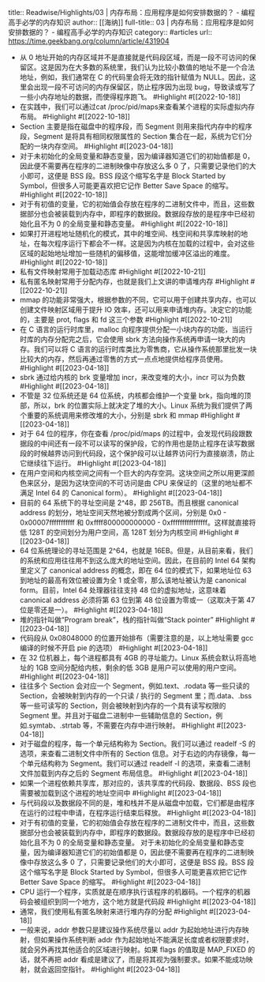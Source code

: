 title:: Readwise/Highlights/03 | 内存布局：应用程序是如何安排数据的？ - 编程高手必学的内存知识
author:: [[海纳]]
full-title:: 03 | 内存布局：应用程序是如何安排数据的？ - 编程高手必学的内存知识
category:: #articles
url:: https://time.geekbang.org/column/article/431904

- 从 0 地址开始的内存区域并不是直接就是代码段区域，而是一段不可访问的保留区。这是因为在大多数的系统里，我们认为比较小数值的地址不是一个合法地址，例如，我们通常在 C 的代码里会将无效的指针赋值为 NULL。因此，这里会出现一段不可访问的内存保留区，防止程序因为出现 bug，导致读或写了一些小内存地址的数据，而使得程序跑飞。 #Highlight #[[2022-10-18]]
- 在实践中，我们可以通过cat /proc/pid/maps来查看某个进程的实际虚拟内存布局。 #Highlight #[[2022-10-18]]
- Section 主要是指在磁盘中的程序段，而 Segment 则用来指代内存中的程序段，Segment 是将具有相同权限属性的 Section 集合在一起，系统为它们分配的一块内存空间。 #Highlight #[[2023-04-18]]
- 对于未初始化的全局变量和静态变量，因为编译器知道它们的初始值都是 0，因此便不需要再在程序的二进制映像中存放这么多 0 了，只需要记录他们的大小即可，这便是 BSS 段。BSS 段这个缩写名字是 Block Started by Symbol，但很多人可能更喜欢把它记作 Better Save Space 的缩写。 #Highlight #[[2022-10-18]]
- 对于有初值的变量，它的初始值会存放在程序的二进制文件中，而且，这些数据部分也会被装载到内存中，即程序的数据段。数据段存放的是程序中已经初始化且不为 0 的全局变量和静态变量。 #Highlight #[[2022-10-18]]
- 如果打开进程地址随机化的模式，其中的堆空间、栈空间和共享库映射的地址，在每次程序运行下都会不一样。这是因为内核在加载的过程中，会对这些区域的起始地址增加一些随机的偏移值，这能增加缓冲区溢出的难度。 #Highlight #[[2022-10-18]]
- 私有文件映射常用于加载动态库 #Highlight #[[2022-10-21]]
- 私有匿名映射常用于分配内存，也就是我们上文讲的申请堆内存 #Highlight #[[2022-10-21]]
- mmap 的功能非常强大，根据参数的不同，它可以用于创建共享内存，也可以创建文件映射区域用于提升 IO 效率，还可以用来申请堆内存。决定它的功能的，主要是 prot, flags 和 fd 这三个参数 #Highlight #[[2022-10-21]]
- 在 C 语言的运行时库里，malloc 向程序提供分配一小块内存的功能，当运行时库的内存分配完之后，它会使用 sbrk 方法向操作系统再申请一块大的内存。我们可以将 C 语言的运行时库类比为零售商，它从操作系统那里批发一块比较大的内存，然后再通过零售的方式一点点地提供给程序员使用。 #Highlight #[[2023-04-18]]
- sbrk 通过给内核的 brk 变量增加 incr，来改变堆的大小，incr 可以为负数 #Highlight #[[2023-04-18]]
- 不管是 32 位系统还是 64 位系统，内核都会维护一个变量 brk，指向堆的顶部，所以，brk 的位置实际上就决定了堆的大小。Linux 系统为我们提供了两个重要的系统调用来修改堆的大小，分别是 sbrk 和 mmap #Highlight #[[2023-04-18]]
- 对于 64 位的程序，你在查看 /proc/pid/maps 的过程中，会发现代码段跟数据段的中间还有一段不可以读写的保护段，它的作用也是防止程序在读写数据段的时候越界访问到代码段，这个保护段可以让越界访问行为直接崩溃，防止它继续往下运行。 #Highlight #[[2023-04-18]]
- 在用户空间和内核空间之间有一个巨大的内存空洞。这块空间之所以用更深颜色来区分，是因为这块空间的不可访问是由 CPU 来保证的（这里的地址都不满足 Intel 64 的 Canonical form）。 #Highlight #[[2023-04-18]]
- 目前的 64 系统下的寻址空间是 2^48，即 256TB。而且根据 canonical address 的划分，地址空间天然地被分割成两个区间，分别是 0x0 - 0x00007fffffffffff 和 0xffff800000000000 - 0xffffffffffffffff。这样就直接将低 128T 的空间划分为用户空间，高 128T 划分为内核空间 #Highlight #[[2023-04-18]]
- 64 位系统理论的寻址范围是 2^64，也就是 16EB。但是，从目前来看，我们的系统和应用往往用不到这么庞大的地址空间。因此，在目前的 Intel 64 架构里定义了 canonical address 的概念，即在 64 位的模式下，如果地址位 63 到地址的最高有效位被设置为全 1 或全零，那么该地址被认为是 canonical form。目前，Intel 64 处理器往往支持 48 位的虚拟地址，这意味着 canonical address 必须将第 63 位到第 48 位设置为零或一（这取决于第 47 位是零还是一）。 #Highlight #[[2023-04-18]]
- 堆的指针叫做“Program break”，栈的指针叫做“Stack pointer” #Highlight #[[2023-04-18]]
- 代码段从 0x08048000 的位置开始排布（需要注意的是，以上地址需要 gcc 编译的时候不开启 pie 的选项） #Highlight #[[2023-04-18]]
- 在 32 位机器上，每个进程都具有 4GB 的寻址能力。Linux 系统会默认将高地址的 1GB 空间分配给内核，剩余的低 3GB 是用户可以使用的用户空间。 #Highlight #[[2023-04-18]]
- 往往多个 Section 会对应一个 Segment，例如.text、.rodata 等一些只读的 Section，会被映射到内存的一个只读 / 执行的 Segment 里；而.data、.bss 等一些可读写的 Section，则会被映射到内存的一个具有读写权限的 Segment 里。并且对于磁盘二进制中一些辅助信息的 Section，例如.symtab、.strtab 等，不需要在内存中进行映射。 #Highlight #[[2023-04-18]]
- 对于磁盘的程序，每一个单元结构称为 Section。我们可以通过 readelf -S 的选项，来查看二进制文件中所有的 Section 信息。对于右边的内存镜像，每一个单元结构称为 Segment。我们可以通过 readelf -l 的选项，来查看二进制文件加载到内存之后的 Segment 布局信息。 #Highlight #[[2023-04-18]]
- 如果一个进程依赖共享库，那对应的，该共享库的代码段、数据段、BSS 段也需要被加载到这个进程的地址空间中 #Highlight #[[2023-04-18]]
- 与代码段以及数据段不同的是，堆和栈并不是从磁盘中加载，它们都是由程序在运行的过程中申请，在程序运行结束后释放。 #Highlight #[[2023-04-18]]
- 对于有初值的变量，它的初始值会存放在程序的二进制文件中，而且，这些数据部分也会被装载到内存中，即程序的数据段。数据段存放的是程序中已经初始化且不为 0 的全局变量和静态变量。
  对于未初始化的全局变量和静态变量，因为编译器知道它们的初始值都是 0，因此便不需要再在程序的二进制映像中存放这么多 0 了，只需要记录他们的大小即可，这便是 BSS 段。BSS 段这个缩写名字是 Block Started by Symbol，但很多人可能更喜欢把它记作 Better Save Space 的缩写。 #Highlight #[[2023-04-18]]
- CPU 运行一个程序，实质就是在顺序执行该程序的机器码。一个程序的机器码会被组织到同一个地方，这个地方就是代码段 #Highlight #[[2023-04-18]]
- 通常，我们使用私有匿名映射来进行堆内存的分配 #Highlight #[[2023-04-18]]
- 一般来说，addr 参数只是建议操作系统尽量以 addr 为起始地址进行内存映射，但如果操作系统判断 addr 作为起始地址不能满足长度或者权限要求时，就会另外再找其他适合的区域进行映射。如果 flags 的值取是 MAP_FIXED 的话，就不再把 addr 看成是建议了，而是将其视为强制要求。如果不能成功映射，就会返回空指针。 #Highlight #[[2023-04-18]]
